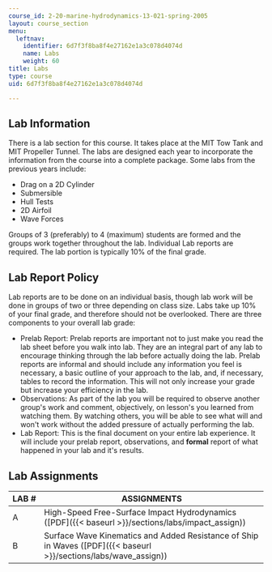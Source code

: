 ```yaml
---
course_id: 2-20-marine-hydrodynamics-13-021-spring-2005
layout: course_section
menu:
  leftnav:
    identifier: 6d7f3f8ba8f4e27162e1a3c078d4074d
    name: Labs
    weight: 60
title: Labs
type: course
uid: 6d7f3f8ba8f4e27162e1a3c078d4074d

---
```


Lab Information
---------------

There is a lab section for this course. It takes place at the MIT Tow Tank and MIT Propeller Tunnel. The labs are designed each year to incorporate the information from the course into a complete package. Some labs from the previous years include:

*   Drag on a 2D Cylinder
*   Submersible
*   Hull Tests
*   2D Airfoil
*   Wave Forces

Groups of 3 (preferably) to 4 (maximum) students are formed and the groups work together throughout the lab. Individual Lab reports are required. The lab portion is typically 10% of the final grade.

Lab Report Policy
-----------------

Lab reports are to be done on an individual basis, though lab work will be done in groups of two or three depending on class size. Labs take up 10% of your final grade, and therefore should not be overlooked. There are three components to your overall lab grade:

*   Prelab Report: Prelab reports are important not to just make you read the lab sheet before you walk into lab. They are an integral part of any lab to encourage thinking through the lab before actually doing the lab. Prelab reports are informal and should include any information you feel is necessary, a basic outline of your approach to the lab, and, if necessary, tables to record the information. This will not only increase your grade but increase your efficiency in the lab.
*   Observations: As part of the lab you will be required to observe another group's work and comment, objectively, on lesson's you learned from watching them. By watching others, you will be able to see what will and won't work without the added pressure of actually performing the lab.
*   Lab Report: This is the final document on your entire lab experience. It will include your prelab report, observations, and **formal** report of what happened in your lab and it's results.

Lab Assignments
---------------

| LAB # | ASSIGNMENTS |
| --- | --- |
| A | High-Speed Free-Surface Impact Hydrodynamics ([PDF]({{< baseurl >}}/sections/labs/impact_assign)) |
| B | Surface Wave Kinematics and Added Resistance of Ship in Waves ([PDF]({{< baseurl >}}/sections/labs/wave_assign))
